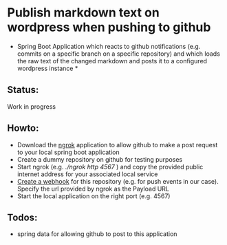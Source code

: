 # Publish markdown text on wordpress when pushing to github

* Spring Boot Application which reacts to github notifications (e.g. commits on a specific branch on a specific 
repository) and which loads the raw text of the changed markdown and posts it to a configured wordpress instance * 

## Status:

Work in progress

## Howto:

* Download the [ngrok](https://ngrok.com/) application to allow github to make a post request to your local spring boot application
* Create a dummy repository on github for testing purposes
* Start ngrok (e.g. *./ngrok http 4567* ) and copy the provided public internet address for your associated local service
* [Create a webhook](https://github.com/stefanesterer/derstefon-test/settings/hooks/new) for this repository (e.g. for push events in our case). Specify the url provided by ngrok as the Payload URL
* Start the local application on the right port (e.g. 4567)

## Todos: 

* spring data for allowing github to post to this application